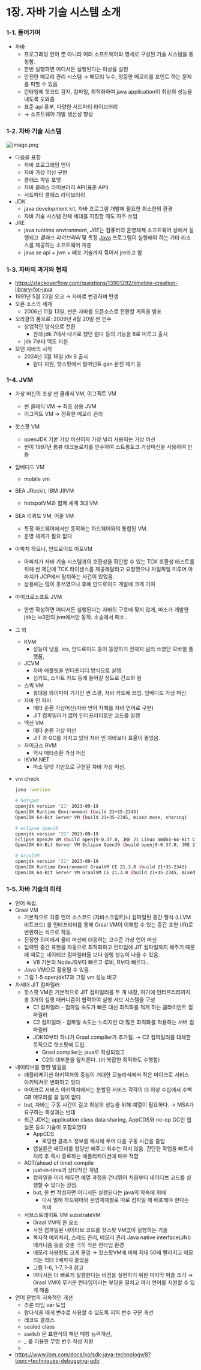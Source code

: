 # 1장. 자바 기술 시스템 소개

### 1-1. 들어가며

- 자바
    - 프로그래밍 언어 뿐 아니라 여러 소프트웨어와 명세로 구성된 기술 시스템을 통칭함.
    - 한번 실행하면 어디서든 실행된다는 이상을 실현
    - 안전한 메모리 관리 시스템 → 메모리 누수, 엉뚱한 메모리를 포인트 하는 문제를 피할 수 있음
    - 런타임에 핫코드 감지, 컴파일, 최적화하여 java application이 최상의 성능을 내도록 도와줌
    - 표준 api 풍부, 다양한 서드파티 라이브러리
    - → 소프트웨어 개발 생산성 향상

### 1-2. 자바 기술 시스템

![image.png](image.png)

- 다음을 포함
    - 자바 프로그래밍 언어
    - 자바 가상 머신 구현
    - 클래스 파일 포멧
    - 자바 클래스 라이브러리 API(표준 API)
    - 서드파티 클래스 라이브러리
- JDK
    - java development kit, 자바 프로그램 개발에 필요한 최소한의 환경
    - 자바 기술 시스템 전체 세대를 지칭할 때도 자주 쓰임
- JRE
    - java runtime environment, *JRE*는 컴퓨터의 운영체제 소프트웨어 상에서 실행되고 *클래스 라이브러리* 및 특정 [Java](https://www.ibm.com/kr-ko/topics/java) 프로그램이 실행해야 하는 기타 리소스를 제공하는 소프트웨어 계층
    - java se api + jvm + 배포 기술까지 묶어서 jre라고 함

### 1-3. 자바의 과거와 현재

- https://stackoverflow.com/questions/13901292/timeline-creation-library-for-java
- 1991년 5월 23일 오크 → 자바로 변경하며 탄생
- 오픈 소스의 세계
    - 2006년 11월 13일, 썬은 자바를 오픈소스로 전환할 계획을 발표
- 오라클의 품으로: 2009년 4월 20일 썬 인수
    - 상업적인 방식으로 전환
        - 원래 jdk 7에서 내기로 했던 람다 등의 기능을 8로 미루고 출시
    - jdk 7부터 맥도 지원
- 모던 자바의 시작
    - 2024년 3월 18일 jdk 8 출시
        - 람다 지원, 핫스팟에서 펄머넌트 gen 완전 제거 등

### 1-4. JVM

- 가상 머신의 조상 썬 클래식 VM, 이그젝트 VM
    - 썬 클래식 VM → 최초 상용 JVM
    - 이그젝트 VM → 정확한 메모리 관리
- 핫스팟 VM
    - openJDK 기본 가상 머신이자 가장 널리 사용되는 가상 머신
    - 썬이 1997년 롱뷰 테크놀로지를 인수하여 스트롱토크 가상머신을 사용하여 만듬
- 임베디드 VM
    - mobile vm
- BEA JRockit, IBM J9VM
    - hotspotVM과 함께 세계 3대 VM
- BEA 리퀴드 VM, 어줄 VM
    - 특정 하드웨어에서만 동작하는 하드웨어와의 통합된 VM.
    - 운영 체계가 필요 없다
- 아파치 하모니, 안드로이드 아트VM
    - 아파치가 자바 기술 시스템과의 호환성을 확인할 수 있는 TCK 호환성 테스트를 위해 썬 제단에 TCK 라이센스를 제공해달라고 요청했으나 차일피일 미루어 아파치가 JCP에서 탈퇴하는 사건이 있었음.
    - 상용에는 많이 못쓰였으나 후에 안드로이드 개발에 크게 기여
- 마이크로소프트 JVM
    - 한번 작성하면 어디서든 실행된다는 자바의 구호에 맞지 않게, 마소가 개발한 jdk는 ie3만의 jvm에서만 동작. 소송에서 패소..
- 그 외
    - KVM
        - 성능이 낮음. ios, 안드로이드 등이 등장하기 전까지 널리 쓰였던 모바일 플랫폼,
    - JCVM
        - 자바 애플릿을 인터프리터 방식으로 실행.
        - 심카드, 스마트 카드 등에 들어갈 정도로 간소화 됨
    - 스쿽 VM
        - 휴대용 와이파이 기기인 썬 스팟, 자바 카드에 쓰임. 임베디드 가상 머신.
    - 자바 인 자바
        - 메타 순환 가상머신(자바 언어 자체를 자바 언어로 구현)
        - JIT 컴파일러가 없어 인터프리터로만 코드를 실행
    - 맥신 VM
        - 메타 순환 가상 머신
        - JIT 과 GC를 가지고 있어 자바 인 자바보다 효율이 좋았음.
    - 자이크스 RVM
        - 역시 메타순환 가상 머신
    - IKVM.NET
        - 마소 닷넷 기반으로 구현된 자바 가상 머신.
- vm check

    ```bash
    java -version
    
    # hotspot
    openjdk version "21" 2023-09-19
    OpenJDK Runtime Environment (build 21+35-2345)
    OpenJDK 64-Bit Server VM (build 21+35-2345, mixed mode, sharing)
    
    # eclipse openJ9
    openjdk version "21" 2023-09-19
    Eclipse OpenJ9 VM (build openj9-0.37.0, JRE 21 Linux amd64-64-Bit Compressed References 20230919_000000 (JIT enabled, AOT enabled)
    OpenJDK 64-Bit Server VM Eclipse OpenJ9 (build openj9-0.37.0, JRE 21 Linux amd64-64-Bit Compressed References 20230919_000000)
    
    # GraalVM
    openjdk version "21" 2023-09-19
    OpenJDK Runtime Environment GraalVM CE 21.3.0 (build 21+35-2345)
    OpenJDK 64-Bit Server VM GraalVM CE 21.3.0 (build 21+35-2345, mixed mode, sharing)
    
    ```


### 1-5. 자바 기술의 미래

- 언어 독립.
- Graal VM
    - 기본적으로 각종 언어 소스코드 (자바스크립트)나 컴파일된 중간 형식 (LLVM 비트코드) 를 인터프리터를 통해 Graal VM이 이해할 수 있는 중간 표현 (IR)로 변환하는 식으로 작동.
    - 진정한 의미에서 물리 머신에 대응하는 고수준 가상 언어 머신
    - 입력된 중간 표현을 자동으로 최적화하고 런타임에 JIT 컴파일까지 해주기 때문에 때로는 네이티브 컴파일러들 보다 실행 성능이 나을 수 있음.
        - V8 기본의 NodeJS보다 빠르고 루비, R보다 빠르다..
    - Java VM으로 활용될 수 있음.
    - 그림 1-5 openjdk17과 그랄 vm 성능 비교
- 차세대 JIT 컴파일러
    - 핫스팟 VM은 기본적으로 JIT 컴파일러를 두 개 내장, 여기에 인터프리터까지 총 3개의 실행 매커니즘이 협력하여 실행 서브 시스템을 구성
        - C1 컴파일러 - 컴파일 속도가 빠른 대신 최적화를 적게 하는 클라이언트 컴파일러
        - C2 컴파일러 - 컴파일 속도는 느리지만 더 많은 최적화를 적용하는 서버 컴파일러
        - JDK10부터 하나가 Graal compiler가 추가됨. → C2 컴파일러를 대체할 목적으로 핫스팟에 도입.
            - Graal compiler는 java로 작성되었고
            - C2의 대부분을 앞지른다. (더 복잡한 최적화도 수행함)
- 네이티브를 향한 발걸음
    - 애플리케이션 아키텍처의 중심이 거대한 모놀리식에서 작은 마이크로 서비스 아키텍쳐로 변화하고 있다
    - 마이크로 서비스 아키텍쳐에서는 분할된 서비스 각각이 더 이상 수십에서 수백 GB 메모리를 쓸 일이 없다
    - but, 자바는 구동 시간이 길고 최상의 성능을 위해 예열이 필요하다. → MSA가 요구하는 특성과는 반대
    - 최근 JDK는 application class data sharing, AppCDS와 no-op GC인 엡실론 등의 기술이 포함되었다
        - AppCDS
            - 로딩한 클래스 정보를 캐시해 두어 다음 구동 시간을 줄임
        - 엡실론은 메모리를 할당만 해주고 회수는 하지 않음. 간단한 작업을 빠르게 처리 후 즉시 종료하는 애플리케이션에 매우 적합
    - AOT(ahead of time) compile
        - just-in-time과 상대적인 개념
        - 컴파일을 미리 해두면 예열 과정을 건너뛰어 처음부터 네이티브 코드를 실행할 수 있다는 장점.
        - but, 한 번 작성하면 어디서든 실행된다는 java의 약속에 위배
            - 다시 말해 하드웨어와 운영체제별로 따로 컴파일 해 배포해야 한다는 의미
    - 서브스트레이트 VM substrateVM
        - Graal VM의 한 요소
        - 사전 컴파일된 네이티브 코드를 핫스팟 VM없이 실행하는 기술
        - 독자적 예외처리, 스레드 관리, 메모리 관리 Java native interface(JNI) 메커니즘 등을 갖춘 극히 작은 런타임 환경
        - 메모리 사용량도 크게 줄임 → 핫스팟VM에 비해 최대 50배 빨라지고 메모리는 최대 5배까지 줄었음
        - 그림 1-6, 1-7, 1-8 참고
        - 어디서든 더 빠르게 실행한다는 비전을 실현하기 위한 마지막 퍼즐 조각 → Graal VM이 무거운 런타임이라는 부담을 떨치고 여러 언어를 지원할 수 있게 해줌
- 언어 문법의 지속적인 개선
    - 추론 타입 var 도입
    - 람다식을 매게 변수로 사용할 수 있도록 지역 변수 구문 개선
    - 레코드 클래스
    - sealed class
    - switch 문 표현식의 패턴 매칭 능력개선,
    - _ 를 이용한 무명 변수 작성 지원
    -
- https://www.ibm.com/docs/ko/sdk-java-technology/8?topic=techniques-debugging-gdb
